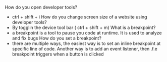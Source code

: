 How do you open developer tools?
- ctrl + shift + i
How do you change screen size of a website using developer tools?
- By togglin the device tool bar ( ctrl + shift + m)
What is a breakpoint?
- a breakpoint is a tool to pause you code at runtime. It is used to analyze and fix bugs 
How do you set a breakpoint?
- there are multiple ways, the easiest way is to set an inline breakpoint at specific line of code. Another way is to add an event listener, then .f.e breakpoint triggers when a button is clicked
